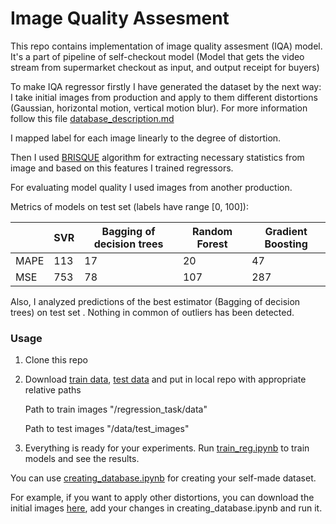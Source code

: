 # Image Quality Assesment

This repo contains implementation of image quality assesment (IQA) model. It's a part of pipeline of self-checkout model (Model that gets the video stream from supermarket checkout as input, and output receipt for buyers)

To make IQA regressor firstly I have generated the dataset by the next way: I take initial images from production and apply to them different distortions (Gaussian, horizontal motion, vertical motion blur). For more information follow this file [database_description.md](https://github.com/fedor28/Image_Quality_Assesment/blob/main/regression_task/database%20description.md)

I mapped label for each image linearly to the degree of distortion.

Then I used [BRISQUE](https://github.com/fedor28/Image_Quality_Assesment/blob/main/BRISQUE%20theory/am_asilomar_2011.pdf) algorithm for extracting necessary statistics from image and based on this features I trained regressors.

For evaluating model quality I used images from another production.

Metrics of models on test set (labels have range [0, 100]):

|         | SVR   | Bagging of  decision trees | Random Forest |  Gradient Boosting | 
| ------- | ----------- | ----------------------------------------------------------------------------------- | ----------------------------------------------------------------------------------- | -------- |
| MAPE    | 113   | 17                         | 20            |   47               | 
| MSE     | 753   | 78                         | 107           |   287              |

Also, I analyzed predictions of the best estimator (Bagging of decision trees) on test set . 
Nothing in common of outliers has been detected.

### Usage

1.	Clone this repo
2.	Download [train data](https://drive.google.com/drive/folders/170FK3Ji1fy0TvJZreAKzGL0Y91fjUxa7?usp=sharing), [test data]() and put in local repo with appropriate relative paths 

	Path to train images "/regression_task/data"

	Path to test images "/data/test_images"
3. Everything is ready for your experiments. Run [train_reg.ipynb](https://colab.research.google.com/drive/1uv_JGRfxSgXrA6wVf4NKszkhTbK5tw3O) to train models and see the results.	


You can use [creating_database.ipynb](https://github.com/fedor28/Image_Quality_Assesment/blob/main/regression_task/creating_database.ipynb) for creating your self-made dataset.

For example, if you want to apply other distortions, you can download the initial images [here](), add your changes in creating_database.ipynb and run it.
